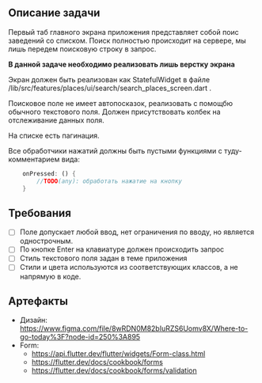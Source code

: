 ## Описание задачи

Первый таб главного экрана приложения представляет собой поис заведений со списком.
Поиск полностью происходит на сервере, мы лишь передем поисковую строку в запрос.

**В данной задаче необходимо реализовать лишь верстку экрана**

Экран должен быть реализован как StatefulWidget в файле /lib/src/features/places/ui/search/search_places_screen.dart .

Поисковое поле не имеет автопосказок, реализовать с помощбю обычного текстового поля.
Должен присутствовать колбек на отслеживание данных поля.

На списке есть пагинация.

Все обработчики нажатий должны быть пустыми функциями с туду-комментарием вида:
```dart
    onPressed: () {
        //TODO(any): обработать нажатие на кнопку 
    }
```

## Требования

* [ ] Поле допускает любой ввод, нет ограничения по вводу, но является однострочным.
* [ ] По кнопке Enter на клавиатуре должен  происходить запрос
* [ ] Стиль текстового поля задан в теме приложения
* [ ] Стили и цвета используются из соответствующих классов, а не напрямую в коде.

## Артефакты

- Дизайн: https://www.figma.com/file/8wRDN0M82bIuRZS6Uomv8X/Where-to-go-today%3F?node-id=250%3A895
- Form:
  - https://api.flutter.dev/flutter/widgets/Form-class.html
  - https://flutter.dev/docs/cookbook/forms
  - https://flutter.dev/docs/cookbook/forms/validation


 